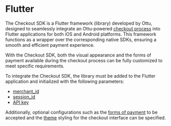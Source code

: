 # Flutter

The Checkout SDK is a Flutter framework (library) developed by Ottu, designed to seamlessly integrate an Ottu-powered [checkout process](../#ottu-checkout-sdk-flow) into Flutter applications for both iOS and Android platforms. This framework functions as a wrapper over the corresponding native SDKs, ensuring a smooth and efficient payment experience.

With the Checkout SDK, both the visual appearance and the forms of payment available during the checkout process can be fully customized to meet specific requirements.

To integrate the Checkout SDK, the library must be added to the Flutter application and initialized with the following parameters:

* [merchant\_id](../web.md#merchant_id-string)
* [session\_id](../../checkout-api.md#session_id-string-mandatory)
* [API key](../../authentication.md#public-key)

Additionally, optional configurations such as the [forms of payment](./#formsofpayment-array-optional) to be accepted and the [theme](./#customization-theme) styling for the checkout interface can be specified.
